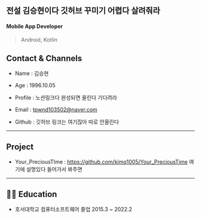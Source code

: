## 전설 김승현이다 깃허브 꾸미기 어렵다 살려줘라
#### Mobile App Developer 
> Android, Kotlin

Contact & Channels
---

- Name : 김승현 
 
- Age : 1996.10.05 

- Profile : 노션링크다 완성되면 올린다 기다려라 

- Email : tpwnd103502@naver.com 

- Github : 깃허브 링크는 여기잖아 따로 안올린다


---

Project
---

- Your_PreciousTIme : https://github.com/kimq1005/Your_PreciousTime 여기에 설명있다 들어가서 봐주면 
---


## 👨‍🎓 Education

- 호서대학교 컴퓨터소프트웨어 졸업 2015.3 ~ 2022.2

<!---
kimq1005/kimq1005 is a ✨ special ✨ repository because its `README.md` (this file) appears on your GitHub profile.
You can click the Preview link to take a look at your changes.
--->
